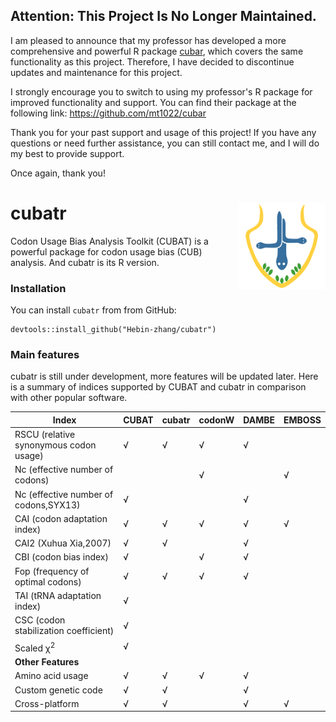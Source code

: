 ## **Attention:** This Project Is No Longer Maintained.

I am pleased to announce that my professor has developed a more comprehensive and powerful R package [cubar](https://github.com/mt1022/cubar), which covers the same functionality as this project. Therefore, I have decided to discontinue updates and maintenance for this project.

I strongly encourage you to switch to using my professor's R package for improved functionality and support. You can find their package at the following link: https://github.com/mt1022/cubar

Thank you for your past support and usage of this project! If you have any questions or need further assistance, you can still contact me, and I will do my best to provide support.

Once again, thank you!


# cubatr <img src='docs/mstile-150x150.png' align="right" height="139" />

Codon Usage Bias Analysis Toolkit (CUBAT) is a powerful package for codon usage bias (CUB) analysis.
And cubatr is its R version.
### Installation
You can install `cubatr`  from from GitHub: 
```{r}
devtools::install_github("Hebin-zhang/cubatr")
```

### Main features
cubatr is still under development, more features will be updated later. 
Here is a summary of indices supported by CUBAT and cubatr in comparison with other popular software.

|  Index                                 | CUBAT |cubatr| codonW | DAMBE | EMBOSS |
| -------------------------------------  | ----- |-----| ------ | ----- | ------ |
| RSCU (relative synonymous codon usage) | √     | √     | √      | √     |        |
| Nc (effective number of codons)        |       |       | √      |       | √      |
| Nc (effective number of codons,SYX13)  | √     |       |        | √     |        |
| CAI (codon adaptation index)           | √     | √     | √      | √     | √      |
| CAI2 (Xuhua Xia,2007)                  | √     | √     |        | √     |        |
| CBI (codon bias index)                 | √     |       | √      | √     |        |
| Fop (frequency of optimal codons)      | √     | √     | √      | √     |        |
| TAI (tRNA adaptation index)            | √     |       |        |       |        |
| CSC (codon stabilization coefficient)  | √     |       |        |       |        |
| Scaled χ<sup>2<sup>                    | √     |       |        |       |        |
| **Other Features**                     |
| Amino acid usage                       | √     | √     | √      | √     |        |
| Custom genetic code                    | √     | √     |        | √     |        |
| Cross-platform                         | √     | √     |        | √     | √      |
